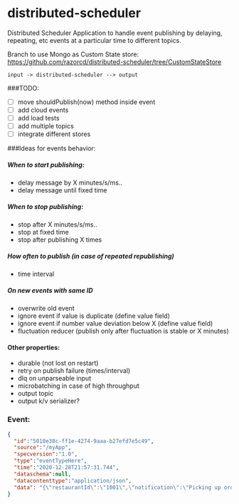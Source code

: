 # distributed-scheduler

Distributed Scheduler Application to handle event publishing by delaying, repeating, etc events at a particular time to different topics. 

Branch to use Mongo as Custom State store: https://github.com/razorcd/distributed-scheduler/tree/CustomStateStore

```
input -> distributed-scheduler --> output
```

###TODO:
 - [ ] move shouldPublish(now) method inside event
 - [ ] add cloud events
 - [ ] add load tests
 - [ ] add multiple topics
 - [ ] integrate different stores
 
###Ideas for events behavior:

##### When to start publishing: 
 - delay message by X minutes/s/ms..
 - delay message until fixed time

##### When to stop publishing:
 - stop after X minutes/s/ms..
 - stop at fixed time
 - stop after publishing X times 
 
##### How often to publish (in case of repeated republishing)
 - time interval

##### On new events with same ID
 - overwrite old event
 - ignore event if value is duplicate (define value field)
 - ignore event if number value deviation below X (define value field)
 - fluctuation reducer (publish only after fluctuation is stable or X minutes)
 
#### Other properties:
 - durable (not lost on restart)  
 - retry on publish failure (times/interval)
 - dlq on unparseable input
 - microbatching in case of high throughput
 - output topic
 - output k/v serializer?
 
 
### Event:

```json
{
  "id":"5010e38c-ff1e-4274-9aaa-b27efd7e5c49",
  "source":"/myApp",
  "specversion":"1.0",
  "type":"eventTypeHere",
  "time":"2020-12-28T21:57:31.744",
  "dataschema":null,
  "datacontenttype":"application/json",
  "data": "{\"restaurantId\":\"1001\",\"notification\":\"Picking up order at 22:05\"}"
}
```  
